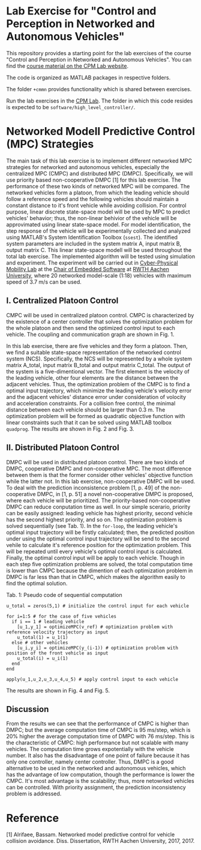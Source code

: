 # Lab Exercise for "Control and Perception in Networked and Autonomous Vehicles"
This repository provides a starting point for the lab exercises of the course "Control and Perception in Networked and Autonomous Vehicles". You can find the [course material on the CPM Lab website](https://cpm.embedded.rwth-aachen.de/course-materials/).

The code is organized as MATLAB packages in respective folders. 

The folder `+cmmn` provides functionality which is shared between exercises.

Run the lab exercises in the [CPM Lab](https://github.com/embedded-software-laboratory/cpm_lab).
The folder in which this code resides is expected to be `software/high_level_controller/`.

# Networked Modell Predictive Control (MPC) Strategies
The main task of this lab exercise is to implement different networked MPC strategies for networked and autonomous vehicles, especially the centralized MPC (CMPC) and distributed MPC (DMPC). Specifically, we will use priority based non-cooperative DMPC [1] for this lab exercise. The performance of these two kinds of networked MPC will be compared. The networked vehicles form a platoon, from which the leading vehicle should follow a reference speed and the following vehicles should maintain a constant distance to it's front vehicle while avoiding collision. For control purpose, linear discrete state-space model will be used by MPC to predict vehicles' behavior; thus, the non-linear behivior of the vehicle will be approvimated using linear state-space model. For model identification, the step response of the vehicle will be experimentally collected and analyzed using MATLAB's System Identification Toolbox (`ssest`). The identified system parameters are included in the system matrix A, input matrix B, output matrix C. This linear state-space modell will be used throughout the total lab exercise. The implemented algorithm will be tested using simulation and experiment. The experiment will be carried out in [Cyber-Physical Mobility Lab](https://github.com/embedded-software-laboratory/cpm_lab) at the [Chair of Embedded Software](http://embedded.rwth-aachen.de/) at [RWTH Aachen University](http://rwth-aachen.de/), where 20 networked model-scale (1:18) vehicles with maximum speed of 3.7 m/s can be used.

## I. Centralized Platoon Control
CMPC will be used in centralized platoon control. CMPC is characterized by the existence of a center controller that solves the optimization problem for the whole platoon and then send the optimized control input to each vehicle. The coupling and communication graph are shown in Fig. 1.

In this lab exercise, there are five vehicles and they form a platoon. Then, we find a suitable state-space representation of the networked control system (NCS). Specifically, the NCS will be represented by a whole system matrix A_total, input matrix B_total and output matrix C_total. The output of the system is a five-dimentional vector. The first element is the velocity of the leading vehicle, other four elements are the distance between the adjacent vehicles. Thus, the optimization problem of the CMPC is to find a optimal input trajectory, which minimize the leading vehicle's velocity error and the adjacent vehicles' distance error under consideration of volocity and acceleration constraints. For a collision free control, the minimal distance between each vehicle should be larger than 0.3 m. The optimization problem will be formed as quadratic objective function with linear constraints such that it can be solved using MATLAB toolbox `quadprog`. The results are shown in Fig. 2 and Fig. 3.

## II. Distributed Platoon Control
DMPC will be used in distributed platoon control. There are two kinds of DMPC, cooperative DMPC and non-cooperative MPC. The most difference between them is that the former consider other vehicles' objective function while the latter not. In this lab exercise, non-cooperative DMPC will be used. To deal with the prediction inconsistence problem [1, p. 49] of the non-cooperative DMPC, in [1, p. 51] a novel non-cooperative DMPC is proposed, where each vehicle will be prioritized. The priority-based non-cooperative DMPC can reduce conputation time as well. In our simple scerario, priority can be easily assigned: leading vehicle has highest priority, second vehicle has the second highest priority, and so on. The optimization problem is solved sequentially (see Tab. 1). In the `for-loop`, the leading vehicle's optimal input trajectory will be firstly calculated; then, the predicted position under using the optimal control input trajectory will be send to the second vehile to calculate it's reference position for the optimization problem. This will be repeated until every vehicle's optimal control input is calculated. Finally, the optimal control input will be apply to each vehicle. Though in each step five optimization problems are solved, the total computation time is lower than CMPC because the dimention of each optimization problem in DMPC is far less than that in CMPC, which makes the algorithm easily to find the optimal solution. 

Tab. 1: Pseudo code of sequential computation
```
u_total = zeros(5,1) # initialize the control input for each vehicle

for i=1:5 # for the case of five vehicles
  if i == 1 # leading vehicle
    [u_1,y_1] = optimizeMPC(v_ref) # optimization problem with reference velocity trajectory as input
    u_total(1) = u_1(1)
  else # other vehicles
    [u_i,y_i] = optimizeMPC(y_(i-1)) # optimization problem with position of the front vehicle as input
    u_total(i) = u_i(1)
  end
end

apply(u_1,u_2,u_3,u_4,u_5) # apply control input to each vehicle
```
The results are shown in Fig. 4 and Fig. 5.

## Discussion
From the results we can see that the performance of CMPC is higher than DMPC; but the average computation time of CMPC is 95 ms/step, which is 20% higher the average computation time of DMPC with 76 ms/step. This is the characteristic of CMPC: high performance but not scalable with many vehicles. The computation time grows expotentially with the vehicle number. It also has the disadvantage of one point of failure because it has only one controller, namely center controller. Thus, DMPC is a good alternative to be used in the networked and autonomous vehicles, which has the advantage of low computation, though the performance is lower the CMPC. It's most advantage is the scalability; thus, more netowrked vehicles can be controlled. With priority assignment, the prediction inconsistency problem is addressed.

# Reference
[1] Alrifaee, Bassam. Networked model predictive control for vehicle collision avoidance. Diss. Dissertation, RWTH Aachen University, 2017, 2017.

